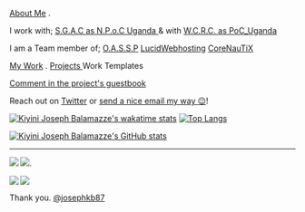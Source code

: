 
<p> <a href="https://github.com/josephkb87">About Me</a> .<p> I work with; <a href="https://spacegeneration.org/regions/africa/uganda">S.G.A.C as N.P.o.C Uganda </a> & with <a href="https://wcrc.world/Files/WCRC_POC.pdf">W.C.R.C. as PoC_Uganda</a> </p>
<p> I am a Team member of; <a href="https://github.com/OASSP">O.A.S.S.P</a>  <a href="https://github.com/LUCIDWEBHOSTING">LucidWebhosting</a> <a href="https://github.com/CORENAUTICS">CoreNauTiX</a></p>
 <div>
<p> <a href="https://github.com/josephkb87?tab=repositories">My Work</a> . <a href="https://github.com/josephkb87?tab=projects"> Projects </a> Work Templates
</div
___
If you can spare a few 💵:[Buy me a coffee :coffee:](https://www.buymeacoffee.com/josephkb87) (one-time) OR [Sponsor me :😊:](https://github.com/sponsors/josephkb87) (recurring monthly).

[Comment in the project's guestbook](https://github.com/josephkb87/josephkb87?tab=repositories/issues/)

Reach out on [Twitter](https://twitter.com/clydekingkid) or [send a nice email my way :wink:](mailto:kiyinijoseph@gmail.com)!

[![Kiyini Joseph Balamazze's wakatime stats](https://github-readme-stats.vercel.app/api/wakatime?username=@josephkb&langs_count=10&layout=compact&show_icons=true&show_icons=true&theme=buefy&show_icons=true)](https://github.com/josephkb87/github-readme-stats) [![Top Langs](https://github-readme-stats.vercel.app/api/top-langs/?username=josephkb87&show_icons=true&theme=tokyonight&langs_count=10&layout=compact)](https://github.com/josephkb87/github-readme-stats) 

 [![Kiyini Joseph Balamazze's GitHub stats](https://github-readme-stats.vercel.app/api?username=josephkb87&show_icons=true&show_icons=true&theme=synthwave&show_icons=true)](https://github.com/josephkb87/github-readme-stats)
___
 <div>
<p><a href="https://github.com/josephkb87/Matlab & Octave with Jupyter Notebooks"><img align="center right" src="https://github-readme-stats.vercel.app/api/pin/?username=josephkb87&show_icons=true&show_icons=true&theme=gruvbox&repo=JuMatOct" /></a>. <a href="https://github.com/josephkb87/PythonBasics"><img align="left" src="https://github-readme-stats.vercel.app/api/pin/?username=josephkb87&show_icons=true&show_icons=true&theme=algolia&repo=PythonBasics" /></a> </p> </div>

<div> 
<p>
<a href="https://github.com/josephkb87/Matlab_Octave"><img align="center right" src="https://github-readme-stats.vercel.app/api/pin/?username=josephkb87&show_icons=true&show_icons=true&theme=gruvbox&repo=Matlab_Octave" /></a>
</a> <a href="https://github.com/josephkb87/Java_JS_Basics_n_Projects">
  <img align="left" src="https://github-readme-stats.vercel.app/api/pin/?username=josephkb87&show_icons=true&show_icons=true&theme=solarized-light&repo=Java_JS_Basics_n_Projects" /></a>
</p>
 </div>
 
  <!--START_SECTION:waka-->

  <!--END_SECTION:waka-->

  Thank you.
  [@josephkb87](https://github.com/josephkb87)

